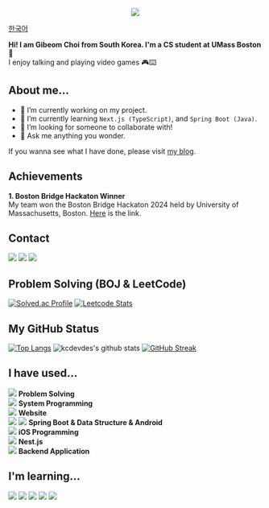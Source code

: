 <p align="center">
  <img src="https://capsule-render.vercel.app/api?type=waving&color=ffffff&height=200&section=header&text=Gibeom%20Choi&fontSize=90" />
</p>

[한국어](https://github.com/kcdevdes/kcdevdes/blob/main/README_ko.md)

<!-- **kcdevdes/kcdevdes** is a ✨ _special_ ✨ repository because its `README.md` (this file) appears on your GitHub profile.

Here are some ideas to get you started:

- 🔭 I’m currently working on ...
- 🌱 I’m currently learning ...
- 👯 I’m looking to collaborate on ...
- 🤔 I’m looking for help with ...
- 💬 Ask me about ...
- 📫 How to reach me: ...
- 😄 Pronouns: ...
- ⚡ Fun fact: ...  -->

**Hi! I am Gibeom Choi from South Korea. I'm a CS student at UMass Boston** 🌱
<br/>
I enjoy talking and playing video games 🎮⌨️
<br />
## About me...

- 🔭 I’m currently working on my project.
- 🌱 I’m currently learning `Next.js (TypeScript)`, and `Spring Boot (Java)`.
- 🤔 I’m looking for someone to collaborate with!
- 💬 Ask me anything you wonder.

If you wanna see what I have done, please visit [my blog](https://kcdevdes.com/).
</br>

## Achievements

<b>1. Boston Bridge Hackaton Winner</b> </br>
My team won the Boston Bridge Hackaton 2024 held by University of Massachusetts, Boston. [Here](https://github.com/BeeLeDev/PinPong) is the link.

## Contact

<a href="https://kcdevdes.com/"><img src="https://img.shields.io/badge/Wordpress-21759B?style=flat-square&logo=wordpress&logoColor=white&label=My blog"/></a>
<a href="mailto:kcdevdes@gmail.com?subject=[GitHub]"><img src="https://img.shields.io/badge/gmail-EA4335?style=flat-square&logo=gmail&logoColor=white&label=My Gmail"/></a>
<a href="https://instagram.com/g_choi001"><img src="https://img.shields.io/badge/instagram-E4405F?style=flat-square&logo=instagram&logoColor=white&label=My Instagram"/></a>

## Problem Solving (BOJ & LeetCode)

[![Solved.ac Profile](http://mazassumnida.wtf/api/v2/generate_badge?boj=kcdevdes)](https://solved.ac/kcdevdes/)
[![Leetcode Stats](https://leetcard.jacoblin.cool/kcdevdes)](https://leetcode.com/kcdevdes)


## My GitHub Status

[![Top Langs](https://github-readme-stats.vercel.app/api/top-langs/?username=kcdevdes&layout=compact)](https://github.com/kcdevdes/github-readme-stats) 
![kcdevdes's github stats](https://github-readme-stats.vercel.app/api?username=kcdevdes&show_icons=true&theme=tokyonight)
[![GitHub Streak](https://streak-stats.demolab.com?user=kcdevdes&theme=dark&date_format=M%20j%5B%2C%20Y%5D)](https://git.io/streak-stats)


## I have used...

<img src="https://img.shields.io/badge/Python-3766AB?style=flat-square&logo=Python&logoColor=white"/></a> <b>Problem Solving</b> </br>
<img src="https://img.shields.io/badge/C-A8B9CC?style=flat-square&logo=C&logoColor=white"/></a> <b>System Programming</b> </br>
<img src="https://img.shields.io/badge/Javascript-F7DF1E?style=flat-square&logo=Javascript&logoColor=white"/></a> <b>Website</b> </br>
<img src="https://img.shields.io/badge/Java-437291?style=flat-square&logo=OpenJDK&logoColor=white"/></a> <img src="https://img.shields.io/badge/Kotlin-7F52FF?style=flat-square&logo=Kotlin&logoColor=white"/></a> <b>Spring Boot & Data Structure & Android</b> </br>
<img src="https://img.shields.io/badge/Swift-F05138?style=flat-square&logo=Swift&logoColor=white"/></a> <b>iOS Programming</b> </br>
<img src="https://img.shields.io/badge/Typescript-3178C6?style=flat-square&logo=Typescript&logoColor=white"/></a> <b>Nest.js</b> </br>
<img src="https://img.shields.io/badge/Node.js-339933?style=flat-square&logo=Node.js&logoColor=white"/></a> <b>Backend Application</b> </br>


## I'm learning...

<img src="https://img.shields.io/badge/AWS-232F3E?style=flat-square&logo=Amazon AWS&logoColor=white"/></a>
<img src="https://img.shields.io/badge/Docker-2496ED?style=flat-square&logo=Docker&logoColor=white"/></a>
<img src="https://img.shields.io/badge/Nest.js-E0234E?style=flat-square&logo=Nestjs&logoColor=white"/></a>
<img src="https://img.shields.io/badge/SpringBoot-6DB33F?style=flat-square&logo=Spring&logoColor=white"/></a>
<img src="https://img.shields.io/badge/PostgreSQL-316192?logo=postgresql&logoColor=white"/></a>

<!-- <img src="https://img.shields.io/badge/React-61DAFB?style=flat-square&logo=React&logoColor=white"/></a> -->
